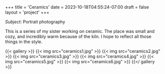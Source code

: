 +++
title = 'Ceramics'
date = 2023-10-18T04:55:24-07:00
draft = false
layout = 'project'
+++

_Subject:_ Portrait photography

This is a series of my sister working on ceramic. The place was small and cozy, and incredibly warm because of the kiln.
I hope to reflect all those things in the style.

<!--more-->

{{< gallery >}}
    {{< img src="ceramics1.jpg" >}}
    {{< img src="ceramics2.jpg" >}}
    {{< img src="ceramics3.jpg" >}}
    {{< img src="ceramics4.jpg" >}}
    {{< img src="ceramics5.jpg" >}}
    {{< img src="ceramics6.jpg" >}}
{{</ gallery >}}
